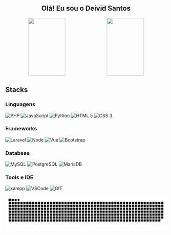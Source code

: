 <div align="center">
  
  ## Olá! Eu sou o Deivid Santos
</div>
<div align="center">
  
 
  <img height="180em" width="48%" src="https://github-readme-stats.vercel.app/api?username=DeividMs&show_icons=true&theme=dracula&include_all_commits=true&count_private=true"/>
  <img height="180em" width="48%" src="https://github-readme-stats.vercel.app/api/top-langs/?username=DeividMs&layout=compact&langs_count=7&theme=dracula"/>
</div>

## Stacks


### Linguagens
![PHP](https://img.shields.io/badge/PHP-777BB4?style=for-the-badge&logo=php&logoColor=white)
![JavaScript](https://img.shields.io/badge/JavaScript-323330?style=for-the-badge&logo=javascript&logoColor=F7DF1E)
![Python](https://img.shields.io/badge/Python-00264d?style=for-the-badge&logo=python&logoColor=FFD43B)
![HTML 5](https://img.shields.io/badge/HTML5-E34F26?style=for-the-badge&logo=html5&logoColor=white)
![CSS 3](https://img.shields.io/badge/CSS3-1572B6?style=for-the-badge&logo=css3&logoColor=white)


### Frameworks
![Laravel](https://img.shields.io/badge/Laravel-FF2D20?style=for-the-badge&logo=laravel&logoColor=white)
![Node](https://img.shields.io/badge/Node.js-339933?style=for-the-badge&logo=nodedotjs&logoColor=white)
![Vue](https://img.shields.io/badge/Vue.js-35495E?style=for-the-badge&logo=vuedotjs&logoColor=4FC08D)
![Bootstrap](https://img.shields.io/badge/Bootstrap-563D7C?style=for-the-badge&logo=bootstrap&logoColor=white)

### Database
![MySQL](https://img.shields.io/badge/MySQL-005C84?style=for-the-badge&logo=mysql&logoColor=white)
![PostgreSQL](https://img.shields.io/badge/PostgreSQL-316192?style=for-the-badge&logo=postgresql&logoColor=white)
![MariaDB](https://img.shields.io/badge/MariaDB-003545?style=for-the-badge&logo=mariadb&logoColor=white)

### Tools e IDE
![xampp](https://img.shields.io/badge/Xampp-F37623?style=for-the-badge&logo=xampp&logoColor=white)
![VSCode](https://img.shields.io/badge/Visual_Studio_Code-0078D4?style=for-the-badge&logo=visual%20studio%20code&logoColor=white)
![GIT](https://img.shields.io/badge/GIT-E44C30?style=for-the-badge&logo=git&logoColor=white)

![Snake animation](https://github.com/DeividMs/DeividMs/blob/output/github-contribution-grid-snake.svg)
